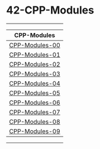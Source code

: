 # 42-CPP-Modules

<table width="200%" align="center">
<tr style="display:flex; justify-content:space-around; padding:0;">
<td style="padding:0; margin:0;">

|                      CPP-Modules                            |
|-------------------------------------------------------------|
| [CPP-Modules-00][module_00]                                 |    
| [CPP-Modules-01][module_01]                                 |
| [CPP-Modules-02][module_02]                                 |
| [CPP-Modules-03][module_03]                                 |
| [CPP-Modules-04][module_04]                                 |
| [CPP-Modules-05][module_05]                                 |
| [CPP-Modules-06][module_06]                                 |
| [CPP-Modules-07][module_07]                                 |
| [CPP-Modules-08][module_08]                                 |
| [CPP-Modules-09][module_09]                                 |

</td>
</tr>
</table>

[module_00]: https://github.com/facetint/42-CPP-Modules/tree/CPP-Module-00
[module_01]: https://github.com/facetint/42-CPP-Modules/tree/CPP-Module-01
[module_02]: https://github.com/facetint/42-CPP-Modules/tree/CPP-Module-02
[module_03]: https://github.com/facetint/42-CPP-Modules/tree/CPP-Module-03
[module_04]: https://github.com/facetint/42-CPP-Modules/tree/CPP-Module-04
[module_05]: https://github.com/facetint/42-CPP-Modules/tree/CPP-Module-05
[module_06]: https://github.com/facetint/42-CPP-Modules/tree/CPP-Module-06
[module_07]: https://github.com/facetint/42-CPP-Modules/tree/CPP-Module-07
[module_08]: https://github.com/facetint/42-CPP-Modules/tree/CPP-Module-08
[module_09]: https://github.com/facetint/42-CPP-Modules/tree/CPP-Module-09
